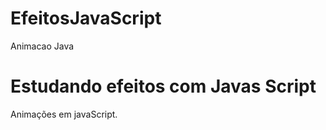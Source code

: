 # EfeitosJavaScript
Animacao Java 
<H1> Estudando efeitos com Javas Script</h1>


Animações em javaScript.

